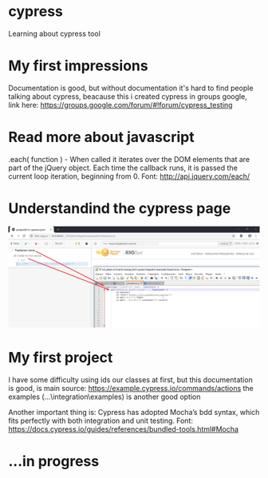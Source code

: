 # cypress
Learning about cypress tool

# My first impressions
Documentation is good, but without documentation it's hard to find people talking about cypress, beacause this i created cypress in groups google, link here: https://groups.google.com/forum/#!forum/cypress_testing

# Read more about javascript
.each( function ) - When called it iterates over the DOM elements that are part of the jQuery object. Each time the callback runs, it is passed the current loop iteration, beginning from 0. Font: http://api.jquery.com/each/

# Understandind the cypress page
![example](https://github.com/andreddias/cypress/blob/master/cypress.png)

# My first project
I have some difficulty using ids our classes at first, but this documentation is good, is main source: https://example.cypress.io/commands/actions the examples (...\integration\examples) is another good option 

Another important thing is: Cypress has adopted Mocha’s bdd syntax, which fits perfectly with both integration and unit testing. 
Font: https://docs.cypress.io/guides/references/bundled-tools.html#Mocha

# ...in progress

